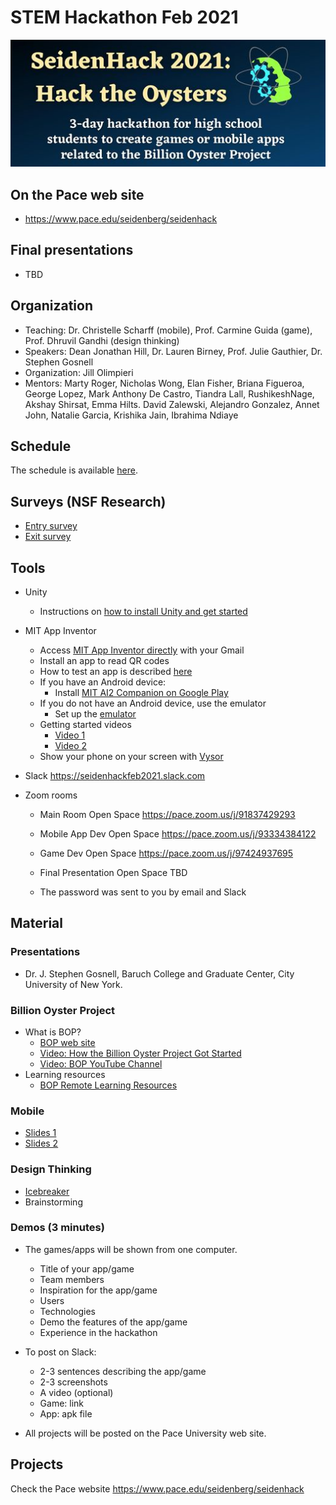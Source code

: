 # STEM Hackathon Feb 2021

![banner](https://github.com/PACESTEM/STEMHackathonFeb2021/blob/main/bannersmall.png)

## On the Pace web site

  * https://www.pace.edu/seidenberg/seidenhack

## Final presentations
  
  * TBD
  
## Organization

  * Teaching: Dr. Christelle Scharff (mobile), Prof. Carmine Guida (game), Prof. Dhruvil Gandhi (design thinking)
  * Speakers: Dean Jonathan Hill, Dr. Lauren Birney, Prof. Julie Gauthier, Dr. Stephen Gosnell
  * Organization: Jill Olimpieri
  * Mentors: Marty	Roger, Nicholas	Wong, Elan	Fisher, Briana	Figueroa, George	Lopez, Mark Anthony	De Castro, Tiandra	Lall, RushikeshNage, Akshay Shirsat, Emma	Hilts. David Zalewski, Alejandro	Gonzalez, Annet John, Natalie Garcia, Krishika	Jain, Ibrahima Ndiaye

## Schedule

The schedule is available [here](https://docs.google.com/spreadsheets/d/1NR7N2MBm6g7LCoFWPCSte0xA8u1s4m37CS_kjd3MDBE/edit?usp=sharing).

## Surveys (NSF Research)

  * [Entry survey]( https://bit.ly/bop-stem-camp-post)
  * [Exit survey](https://bit.ly/bopstudy_stem-camp)
  
## Tools

* Unity
  * Instructions on [how to install Unity and get started](http://bit.ly/before_we_begin)
  
* MIT App Inventor
  * Access [MIT App Inventor directly](https://appinventor.mit.edu) with your Gmail
  * Install an app to read QR codes 
  * How to test an app is described [here](http://appinventor.mit.edu/explore/ai2/setup)
  * If you have an Android device:
    * Install [MIT AI2 Companion on Google Play](https://play.google.com/store/apps/details?id=edu.mit.appinventor.aicompanion3&hl=en_US&gl=US)
  * If you do not have an Android device, use the emulator
    * Set up the [emulator](https://appinventor.mit.edu/explore/ai2/setup-emulator.html)
  * Getting started videos
    * [Video 1](https://www.youtube.com/watch?v=Vdo8UdkgDD8&feature=youtu.be)
    * [Video 2](https://www.youtube.com/watch?v=0hikoCvM3oc&feature=youtu.be)
  * Show your phone on your screen with [Vysor](https://www.vysor.io/)
    
* Slack https://seidenhackfeb2021.slack.com 
* Zoom rooms

  * Main Room Open Space https://pace.zoom.us/j/91837429293

  * Mobile App Dev Open Space https://pace.zoom.us/j/93334384122

  * Game Dev Open Space https://pace.zoom.us/j/97424937695

  * Final Presentation Open Space TBD
  
  * The password was sent to you by email and Slack

## Material

### Presentations

* Dr. J. Stephen Gosnell, Baruch College and Graduate Center, City University of New York. 

### Billion Oyster Project

* What is BOP?
  * [BOP web site](https://www.billionoysterproject.org)
  * [Video: How the Billion Oyster Project Got Started](https://youtu.be/bIre6IK1YxQ)
  * [Video: BOP YouTube Channel](https://www.youtube.com/channel/UCu51XPII7JI7ANH_1xklViA)
* Learning resources
  * [BOP Remote Learning Resources](https://www.billionoysterproject.org/remote-learning)

### Mobile

* [Slides 1](https://bit.ly/seidenhack202mobileslides)
* [Slides 2](https://bit.ly/2VETou2)

### Design Thinking

* [Icebreaker](https://app.mural.co/t/nycdesignfactory1093/m/nycdesignfactory1093/1614200587240/1f94cb1bbb21a27351353f97f2eb83fa0559743e)
* Brainstorming

### Demos (3 minutes)

  * The games/apps will be shown from one computer. 
    * Title of your app/game
    * Team members
    * Inspiration for the app/game
    * Users
    * Technologies
    * Demo the features of the app/game
    * Experience in the hackathon
  
  * To post on Slack:
    * 2-3 sentences describing the app/game
    * 2-3 screenshots
    * A video (optional)
    * Game: link
    * App: apk file
   
  * All projects will be posted on the Pace University web site.

## Projects

Check the Pace website https://www.pace.edu/seidenberg/seidenhack

